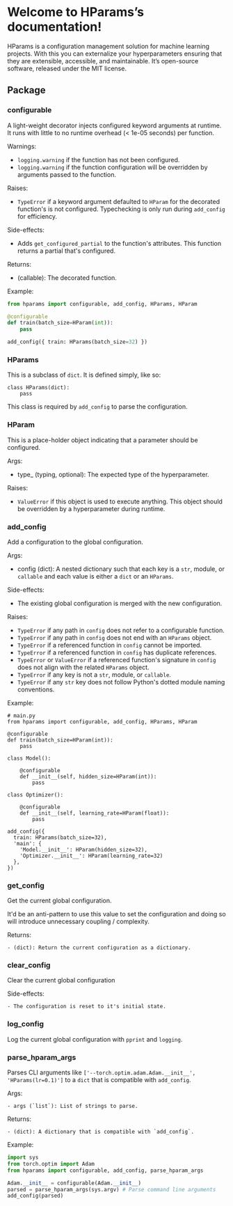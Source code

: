 # Welcome to HParams’s documentation!

HParams is a configuration management solution for machine learning projects. With this you can
externalize your hyperparameters ensuring that they are extensible, accessible, and maintainable.
It’s open-source software, released under the MIT license.

## Package

### configurable

A light-weight decorator injects configured keyword arguments at runtime. It runs with little to no
runtime overhead (< 1e-05 seconds) per function.

Warnings:

  - `logging.warning` if the function has not been configured.
  - `logging.warning` if the function configuration will be overridden by arguments passed to the
    function.

Raises:

  - `TypeError` if a keyword argument defaulted to `HParam` for the decorated function's is not
    configured. Typechecking is only run during `add_config` for efficiency.


Side-effects:

  - Adds `get_configured_partial` to the function's attributes. This function returns a partial
    that's configured.

Returns:

  - (callable): The decorated function.

Example:

```python
from hparams import configurable, add_config, HParams, HParam

@configurable
def train(batch_size=HParam(int)):
    pass

add_config({ train: HParams(batch_size=32) })
```

### HParams

This is a subclass of `dict`. It is defined simply, like so:

```
class HParams(dict):
    pass
```

This class is required by `add_config` to parse the configuration.

### HParam

This is a place-holder object indicating that a parameter should be configured.

Args:

  - type_ (typing, optional): The expected type of the hyperparameter.

Raises:

  - `ValueError` if this object is used to execute anything. This object should be overridden by
    a hyperparameter during runtime.


### add_config

Add a configuration to the global configuration.

Args:

  - config (dict): A nested dictionary such that each key is a `str`, module, or `callable` and
      each value is either a `dict` or an `HParams`.

Side-effects:

  - The existing global configuration is merged with the new configuration.

Raises:

  - `TypeError` if any path in `config` does not refer to a configurable function.
  - `TypeError` if any path in `config` does not end with an `HParams` object.
  - `TypeError` if a referenced function in `config` cannot be imported.
  - `TypeError` if a referenced function in `config` has duplicate references.
  - `TypeError` or `ValueError` if a referenced function's signature in `config` does not align
      with the related `HParams` object.
  - `TypeError` if any key is not a `str`, module, or `callable`.
  - `TypeError` if any `str` key does not follow Python's dotted module naming conventions.

Example:

```
# main.py
from hparams import configurable, add_config, HParams, HParam

@configurable
def train(batch_size=HParam(int)):
    pass

class Model():

    @configurable
    def __init__(self, hidden_size=HParam(int)):
        pass

class Optimizer():

    @configurable
    def __init__(self, learning_rate=HParam(float)):
        pass

add_config({
  train: HParams(batch_size=32),
  'main': {
    'Model.__init__': HParam(hidden_size=32),
    'Optimizer.__init__': HParam(learning_rate=32)
  },
})
```

### get_config

Get the current global configuration.

It'd be an anti-pattern to use this value to set the configuration and doing so will introduce
unnecessary coupling / complexity.

Returns:

    - (dict): Return the current configuration as a dictionary.

### clear_config

Clear the current global configuration

Side-effects:

    - The configuration is reset to it's initial state.

### log_config

Log the current global configuration with `pprint` and `logging`.

### parse_hparam_args

Parses CLI arguments like `['--torch.optim.adam.Adam.__init__', 'HParams(lr=0.1)']` to a `dict`
that is compatible with `add_config`.

Args:

    - args (`list`): List of strings to parse.

Returns:

    - (dict): A dictionary that is compatible with `add_config`.

Example:

```python
import sys
from torch.optim import Adam
from hparams import configurable, add_config, parse_hparam_args

Adam.__init__ = configurable(Adam.__init__)
parsed = parse_hparam_args(sys.argv) # Parse command line arguments
add_config(parsed)
```
